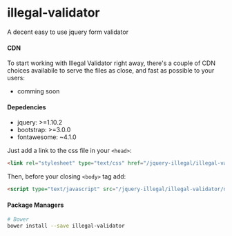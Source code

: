 # illegal-validator
A decent easy to use jquery form validator 


#### CDN

To start working with Illegal Validator right away, there's a couple of CDN choices availabile
to serve the files as close, and fast as possible to your users:

- comming soon

#### Depedencies

- jquery: >=1.10.2
- bootstrap: >=3.0.0
- fontawesome: ~4.1.0 

Just add a link to the css file in your `<head>`:
```html
<link rel="stylesheet" type="text/css" href="/jquery-illegal/illegal-validator/dist/css/jquery.illegal.css"/>
```

Then, before your closing ```<body>``` tag add:

```html
<script type="text/javascript" src="/jquery-illegal/illegal-validator/dist/js/jquery.illegal.js"></script>
```


#### Package Managers

```sh
# Bower
bower install --save illegal-validator

```

